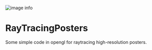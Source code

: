 ![image info](out_v2_bloom.jpg)

# RayTracingPosters
Some simple code in opengl for raytracing high-resolution posters. 
